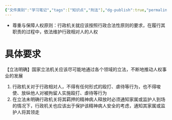 ```yaml
---
{"文件类别":"学习笔记","tags":["知识点","刑法"],"dg-publish":true,"permalink":"/学习笔记studyup/知识点cheese/尊重与保障人权原则/","dgPassFrontmatter":true,"created":"2024-09-26T15:56:46.852+08:00","updated":"2024-10-25T12:45:08.100+08:00"}
---
```


- 尊重与保障人权原则：行政机关就应该按照行政合法性原则的要求，在履行其职责的过程中，依法维护行政相对人的人权
# 具体要求
【立法明确】国家立法机关应该尽可能地通过各个领域的立法，不断地推动人权事业的发展

1. 行政机关对于行政相对人，不得有任何形式的殴打、虐待等行为，也不得唆使、放纵他人对被拘留人实施殴打、虐待等行为
2. 在立法未明确行政机关将其羁押的精神病人释放时必须通知家属或监护人到场的情况下，行政机关也应该出于保护该精神病人安全的考虑，通知其家属或监护人将其领走